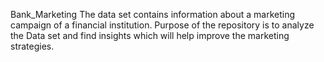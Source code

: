Bank_Marketing
The data set contains information about a marketing campaign of a financial institution. Purpose of the repository is to analyze the Data set and find insights which will help improve the marketing strategies.
